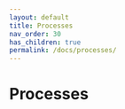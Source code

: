 ```yaml
---
layout: default
title: Processes
nav_order: 30
has_children: true
permalink: /docs/processes/
---
```


# Processes
